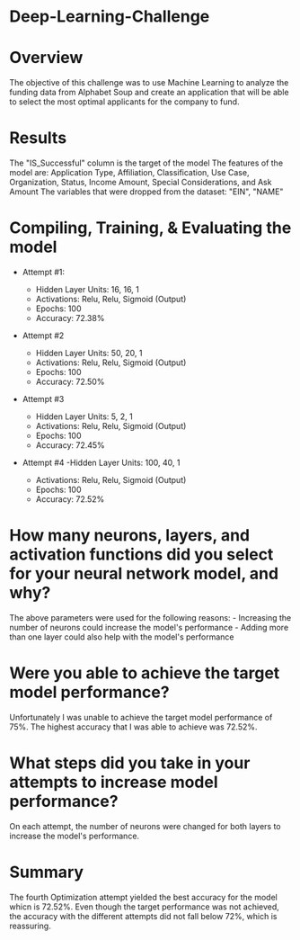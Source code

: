 # Deep-Learning-Challenge

# Overview

The objective of this challenge was to use Machine Learning to analyze the funding data from Alphabet Soup and create an application that will be able to select the most optimal applicants for the company to fund.


# Results

The "IS_Successful" column is the target of the model
The features of the model are: Application Type, Affiliation, Classification, Use Case, Organization, Status, Income Amount, Special Considerations, and Ask Amount
The variables that were dropped from the dataset: "EIN", "NAME"


# Compiling, Training, & Evaluating the model
- Attempt #1: 
    - Hidden Layer Units: 16, 16, 1
    - Activations: Relu, Relu, Sigmoid (Output)
    - Epochs: 100
    - Accuracy: 72.38%

- Attempt #2
    - Hidden Layer Units: 50, 20, 1
    - Activations: Relu, Relu, Sigmoid (Output)
    - Epochs: 100
    - Accuracy: 72.50%

- Attempt #3
    - Hidden Layer Units: 5, 2, 1
    - Activations: Relu, Relu, Sigmoid (Output)
    - Epochs: 100
    - Accuracy: 72.45%

- Attempt #4
    -Hidden Layer Units: 100, 40, 1
    - Activations: Relu, Relu, Sigmoid (Output)
    - Epochs: 100
    - Accuracy: 72.52%


# How many neurons, layers, and activation functions did you select for your neural network model, and why?
The above parameters were used for the following reasons:
    - Increasing the number of neurons could increase the model's performance
    - Adding more than one layer could also help with the model's performance


# Were you able to achieve the target model performance?
Unfortunately I was unable to achieve the target model performance of 75%. The highest accuracy that I was able to achieve was 72.52%.


# What steps did you take in your attempts to increase model performance?
On each attempt, the number of neurons were changed for both layers to increase the model's performance.


# Summary
The fourth Optimization attempt yielded the best accuracy for the model whicn is 72.52%. Even though the target performance was not achieved, the accuracy with the different attempts did not fall below 72%, which is reassuring.